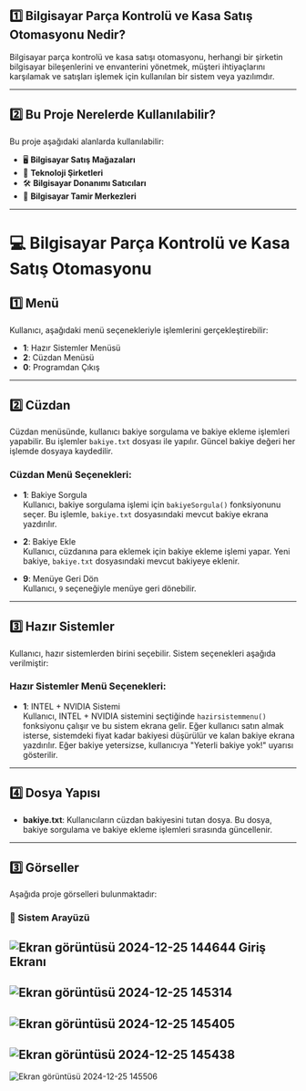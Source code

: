 

## 1️⃣ Bilgisayar Parça Kontrolü ve Kasa Satış Otomasyonu Nedir? 
Bilgisayar parça kontrolü ve kasa satışı otomasyonu, herhangi bir şirketin bilgisayar bileşenlerini ve envanterini yönetmek, müşteri ihtiyaçlarını karşılamak ve satışları işlemek için kullanılan bir sistem veya yazılımdır.

---

## 2️⃣ Bu Proje Nerelerde Kullanılabilir? 
Bu proje aşağıdaki alanlarda kullanılabilir:
- 🖥️ **Bilgisayar Satış Mağazaları**
- 🏢 **Teknoloji Şirketleri**
- 🛠️ **Bilgisayar Donanımı Satıcıları**
- 🔧 **Bilgisayar Tamir Merkezleri**

---

# 💻 Bilgisayar Parça Kontrolü ve Kasa Satış Otomasyonu

## 1️⃣ Menü

Kullanıcı, aşağıdaki menü seçenekleriyle işlemlerini gerçekleştirebilir:

- **1**: Hazır Sistemler Menüsü  
- **2**: Cüzdan Menüsü  
- **0**: Programdan Çıkış

---

## 2️⃣ Cüzdan

Cüzdan menüsünde, kullanıcı bakiye sorgulama ve bakiye ekleme işlemleri yapabilir. Bu işlemler `bakiye.txt` dosyası ile yapılır. Güncel bakiye değeri her işlemde dosyaya kaydedilir.

### **Cüzdan Menü Seçenekleri:**
- **1**: Bakiye Sorgula  
  Kullanıcı, bakiye sorgulama işlemi için `bakiyeSorgula()` fonksiyonunu seçer. Bu işlemle, `bakiye.txt` dosyasındaki mevcut bakiye ekrana yazdırılır.
  
- **2**: Bakiye Ekle  
  Kullanıcı, cüzdanına para eklemek için bakiye ekleme işlemi yapar. Yeni bakiye, `bakiye.txt` dosyasındaki mevcut bakiyeye eklenir.

- **9**: Menüye Geri Dön  
  Kullanıcı, `9` seçeneğiyle menüye geri dönebilir.

---

## 3️⃣ Hazır Sistemler

Kullanıcı, hazır sistemlerden birini seçebilir. Sistem seçenekleri aşağıda verilmiştir:

### **Hazır Sistemler Menü Seçenekleri:**
- **1**: INTEL + NVIDIA Sistemi  
  Kullanıcı, INTEL + NVIDIA sistemini seçtiğinde `hazirsistemmenu()` fonksiyonu çalışır ve bu sistem ekrana gelir. Eğer kullanıcı satın almak isterse, sistemdeki fiyat kadar bakiyesi düşürülür ve kalan bakiye ekrana yazdırılır. Eğer bakiye yetersizse, kullanıcıya "Yeterli bakiye yok!" uyarısı gösterilir.

---

## 4️⃣ Dosya Yapısı

- **bakiye.txt**: Kullanıcıların cüzdan bakiyesini tutan dosya. Bu dosya, bakiye sorgulama ve bakiye ekleme işlemleri sırasında güncellenir.

---
## 3️⃣ Görseller
Aşağıda proje görselleri bulunmaktadır:

### 📌 Sistem Arayüzü
![Ekran görüntüsü 2024-12-25 144644](https://github.com/user-attachments/assets/9948140c-3574-4966-b0ae-0bbd5ba2ec3c)
Giriş Ekranı 
---
![Ekran görüntüsü 2024-12-25 145314](https://github.com/user-attachments/assets/125f1309-abb3-493b-9732-2230995b1ba0)
---
![Ekran görüntüsü 2024-12-25 145405](https://github.com/user-attachments/assets/82fd791c-7dd7-4414-afe2-f10bf8a3b4e7)
---
![Ekran görüntüsü 2024-12-25 145438](https://github.com/user-attachments/assets/efc305b1-62d6-42c3-bee5-a95167db058c)
---
![Ekran görüntüsü 2024-12-25 145506](https://github.com/user-attachments/assets/07ae0310-38f1-4860-8586-e93aeb517f6e)








